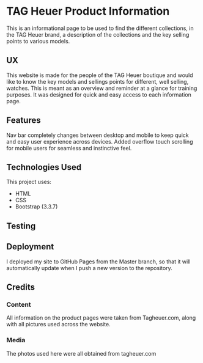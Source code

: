 # TAG Heuer Product Information

This is an informational page to be used to find the different collections, in the TAG Heuer brand, a description of the collections and the key selling points to various models.

## UX

This website is made for the people of the TAG Heuer boutique and would like to know the key models and sellings points for different, well selling, watches. This is meant as an overview and reminder at a glance for training purposes. It was designed for quick and easy access to each information page.

## Features

Nav bar completely changes between desktop and mobile to keep quick and easy user experience across devices. Added overflow touch scrolling for mobile users for seamless and instinctive feel.

## Technologies Used

This project uses:

- HTML
- CSS
- Bootstrap (3.3.7)

## Testing

## Deployment

I deployed my site to GitHub Pages from the Master branch, so that it will automatically update when I push a new version to the repository.

## Credits

### Content

All information on the product pages were taken from Tagheuer.com, along with all pictures used across the website.

### Media

The photos used here were all obtained from tagheuer.com

